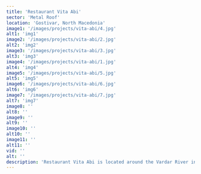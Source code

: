 ```yaml
---
title: 'Restaurant Vita Abi'
sector: 'Metal Roof'
location: 'Gostivar, North Macedonia'
image1: '/images/projects/vita-abi/4.jpg'
alt1: 'img1'
image2: '/images/projects/vita-abi/2.jpg'
alt2: 'img2'
image3: '/images/projects/vita-abi/3.jpg'
alt3: 'img3'
image4: '/images/projects/vita-abi/1.jpg'
alt4: 'img4'
image5: '/images/projects/vita-abi/5.jpg'
alt5: 'img5'
image6: '/images/projects/vita-abi/6.jpg'
alt6: 'img6'
image7: '/images/projects/vita-abi/7.jpg'
alt7: 'img7'
image8: ''
alt8: ''
image9: ''
alt9: ''
image10: ''
alt10: ''
image11: ''
alt11: ''
vid: ''
alt: ''
description: 'Restaurant Vita Abi is located around the Vardar River in Gostivar, built with metal construction and quality sandwich panels'
---
```

